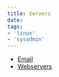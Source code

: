 ```yaml
---
title: Servers
date:
tags:
- 'linux'
- 'sysadmin'
---
```


* [Email](20201028170336-email.md)
* [Webservers](20220118221708-webservers.md)